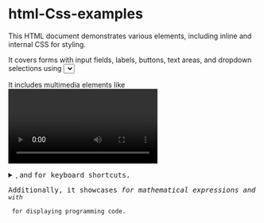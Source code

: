 # html-Css-examples

This HTML document demonstrates various elements, including inline and internal CSS for styling. 

It covers forms with input fields, labels, buttons, text areas, and dropdown selections using <select>, <optgroup>, and <datalist>. 

It includes multimedia elements like <video>, along with semantic elements like <details>, <summary>, and <kbd> for keyboard shortcuts. 

Additionally, it showcases <var> for mathematical expressions and <code> with <pre> for displaying programming code.

